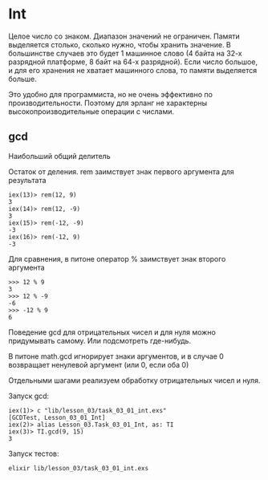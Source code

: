 # Int

Целое число со знаком. Диапазон значений не ограничен. Памяти выделяется столько, сколько нужно, чтобы хранить значение. В большинстве случаев это будет 1 машинное слово (4 байта на 32-х разрядной платформе, 8 байт на 64-х разрядной). Если число большое, и для его хранения не хватает машинного слова, то памяти выделяется больше.

Это удобно для программиста, но не очень эффективно по производительности. Поэтому для эрланг не характерны высокопроизводительные операции с числами.


## gcd
Наибольший общий делитель

Остаток от деления.
rem заимствует знак первого аргумента для результата
```
iex(13)> rem(12, 9)                   
3
iex(14)> rem(12, -9)
3
iex(15)> rem(-12, -9)
-3
iex(16)> rem(-12, 9) 
-3
```
Для сравнения, в питоне оператор % заимствует знак второго аргумента
```
>>> 12 % 9
3
>>> 12 % -9
-6
>>> -12 % 9
6
```

Поведение gcd для отрицательных чисел и для нуля можно придумывать самому. Или подсмотреть где-нибудь.

В питоне math.gcd игнорирует знаки аргументов, 
и в случае 0 возвращает ненулевой аргумент (или 0, если оба 0)

Отдельными шагами реализуем обработку отрицательных чисел и нуля.

Запуск gcd:
```
iex(1)> c "lib/lesson_03/task_03_01_int.exs"
[GCDTest, Lesson_03_01_Int]
iex(2)> alias Lesson_03.Task_03_01_Int, as: TI
iex(3)> TI.gcd(9, 15)
3
```

Запуск тестов:
```
elixir lib/lesson_03/task_03_01_int.exs
```

